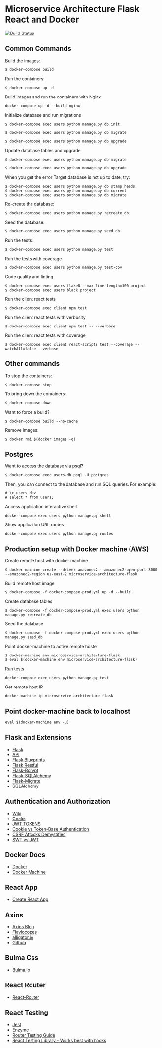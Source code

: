 # Microservice Architecture Flask React and Docker

[![Build Status](https://travis-ci.com/PatrickCmd/Microservice_architecture_flask_docker.svg?token=5DLmUBR4W3LuNvxXHAap&branch=devel)](https://travis-ci.com/PatrickCmd/Microservice_architecture_flask_docker)


## Common Commands
Build the images:
```
$ docker-compose build
```
Run the containers:
```
$ docker-compose up -d
```
Build images and run the containers with Nginx
```
docker-compose up -d --build nginx
```
Initialize database and run migrations
```
$ docker-compose exec users python manage.py db init

$ docker-compose exec users python manage.py db migrate

$ docker-compose exec users python manage.py db upgrade
```
Update database tables and upgrade
```
$ docker-compose exec users python manage.py db migrate

$ docker-compose exec users python manage.py db upgrade
```
When you get the error Target database is not up to date, try:
```
$ docker-compose exec users python manage.py db stamp heads
$ docker-compose exec users python manage.py db current
$ docker-compose exec users python manage.py db migrate
```
Re-create the database:
```
$ docker-compose exec users python manage.py recreate_db
```
Seed the database:
```
$ docker-compose exec users python manage.py seed_db
```
Run the tests:
```
$ docker-compose exec users python manage.py test
```
Run the tests with coverage
```
$ docker-compose exec users python manage.py test-cov
```
Code quality and linting
```
$ docker-compose exec users flake8 --max-line-length=100 project
$ docker-compose exec users black project
```
Run the client react tests
```
$ docker-compose exec client npm test
```
Run the client react tests with verbosity
```
$ docker-compose exec client npm test -- --verbose
```
Run the client react tests with coverage
```
$ docker-compose exec client react-scripts test --coverage --watchAll=false --verbose
```

## Other commands
To stop the containers:
```
$ docker-compose stop
```
To bring down the containers:
```
$ docker-compose down
```
Want to force a build?
```
$ docker-compose build --no-cache
```
Remove images:
```
$ docker rmi $(docker images -q)
```

## Postgres
Want to access the database via psql?
```
$ docker-compose exec users-db psql -U postgres
```
Then, you can connect to the database and run SQL queries. For example:
```
# \c users_dev
# select * from users;
```
Access application interactive shell
```
docker-compose exec users python manage.py shell
```
Show application URL routes
```
docker-compose exec users python manage.py routes
```

## Production setup with Docker machine (AWS)
Create remote host with docker machine
```
$ docker-machine create --driver amazonec2 --amazonec2-open-port 8000 --amazonec2-region us-east-2 microservice-architecture-flask
```
Build remote host image
```
$ docker-compose -f docker-compose-prod.yml up -d --build
```
Create database tables
```
$ docker-compose -f docker-compose-prod.yml exec users python manage.py recreate_db
```
Seed the database
```
$ docker-compose -f docker-compose-prod.yml exec users python manage.py seed_db
```
Point docker-machine to active remote hoste
```
$ docker-machine env microservice-architecture-flask
$ eval $(docker-machine env microservice-architecture-flask)
```
Run tests
```
docker-compose exec users python manage.py test
```
Get remote host IP
```
docker-machine ip microservice-architecture-flask
```

## Point docker-machine back to localhost
```
eval $(docker-machine env -u)
```

## Flask and Extensions
- [Flask]()
- [API](https://flask.palletsprojects.com/en/1.1.x/api/)
- [Flask Blueprints](https://flask.palletsprojects.com/en/1.1.x/blueprints/)
- [Flask Restful](https://flask-restful.readthedocs.io/en/latest/index.html)
- [Flask-Bcrypt](https://flask-bcrypt.readthedocs.io/en/latest/)
- [Flask-SQLAlchemy](https://flask-sqlalchemy.palletsprojects.com/en/2.x/)
- [Flask-Migrate](https://flask-migrate.readthedocs.io/en/latest/)
- [SQLAlchemy](https://docs.sqlalchemy.org/en/13/index.html)


## Authentication and Authorization
- [Wiki](https://en.wikipedia.org/wiki/Authentication#Authorization)
- [Geeks](https://www.geeksforgeeks.org/difference-between-authentication-and-authorization/)
- [JWT TOKENS](https://jwt.io/introduction/)
- [Cookie vs Token-Base Authentication](https://dzone.com/articles/cookies-vs-tokens-the-definitive-guide)
- [CSRF Attacks Demystified](https://www.gnucitizen.org/blog/csrf-demystified/)
- [SWT vs JWT](https://www.networknt.com/architecture/swt-vs-jwt/)

## Docker Docs
- [Docker](https://docs.docker.com/get-started/)
- [Docker Machine](https://docs.docker.com/machine/)

## React App
- [Create React App](https://create-react-app.dev/)

## Axios
- [Axios Blog](https://blog.logrocket.com/how-to-make-http-requests-like-a-pro-with-axios/)
- [Flaviocopes](https://flaviocopes.com/axios/)
- [alligator.io](https://alligator.io/react/axios-react/)
- [Github](https://github.com/axios/axios)

## Bulma Css
- [Bulma.io](https://bulma.io/)

## React Router
- [React-Router](https://reacttraining.com/react-router/web/guides/quick-start)

## React Testing
- [Jest](https://jestjs.io/docs/en/getting-started)
- [Enzyme](https://airbnb.io/enzyme/https://airbnb.io/enzyme/https://airbnb.io/enzyme/)
- [Router Testing Guide](https://github.com/ReactTraining/react-router/blob/master/packages/react-router/docs/guides/testing.md)
- [React Testing Library - Works best with hooks](https://github.com/testing-library/react-testing-library)